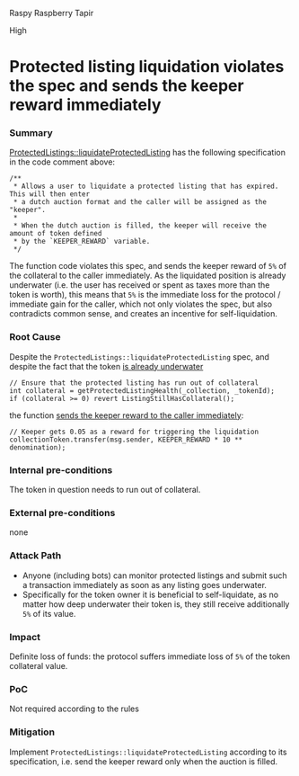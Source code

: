 Raspy Raspberry Tapir

High

# Protected listing liquidation violates the spec and sends the keeper reward immediately

### Summary

[ProtectedListings::liquidateProtectedListing](https://github.com/sherlock-audit/2024-08-flayer/blob/main/flayer/src/contracts/ProtectedListings.sol#L419-L484) has the following specification in the code comment above:

```solidity
/**
 * Allows a user to liquidate a protected listing that has expired. This will then enter
 * a dutch auction format and the caller will be assigned as the "keeper".
 *
 * When the dutch auction is filled, the keeper will receive the amount of token defined
 * by the `KEEPER_REWARD` variable.
 */
```

The function code violates this spec, and sends the keeper reward of `5%` of the collateral to the caller immediately. As the liquidated position is already underwater (i.e. the user has received or spent as taxes more than the token is worth), this means that `5%` is the immediate loss for the protocol / immediate gain for the caller, which not only violates the spec, but also contradicts common sense, and creates an incentive for self-liquidation.

### Root Cause

Despite the `ProtectedListings::liquidateProtectedListing` spec, and despite the fact that the token [is already underwater](https://github.com/sherlock-audit/2024-08-flayer/blob/main/flayer/src/contracts/ProtectedListings.sol#L430-L432)

```solidity
// Ensure that the protected listing has run out of collateral
int collateral = getProtectedListingHealth(_collection, _tokenId);
if (collateral >= 0) revert ListingStillHasCollateral();
```

the function [sends the keeper reward to the caller immediately](https://github.com/sherlock-audit/2024-08-flayer/blob/main/flayer/src/contracts/ProtectedListings.sol#L438-L439):

```solidity
// Keeper gets 0.05 as a reward for triggering the liquidation
collectionToken.transfer(msg.sender, KEEPER_REWARD * 10 ** denomination);
```

### Internal pre-conditions

The token in question needs to run out of collateral.

### External pre-conditions

none

### Attack Path

- Anyone (including bots) can monitor protected listings and submit such a transaction immediately as soon as any listing goes underwater. 
- Specifically for the token owner it is beneficial to self-liquidate, as no matter how deep underwater their token is, they still receive additionally `5%` of its value.

### Impact

Definite loss of funds: the protocol suffers immediate loss of `5%` of the token collateral value. 

### PoC

Not required according to the rules

### Mitigation

Implement `ProtectedListings::liquidateProtectedListing` according to its specification, i.e. send the keeper reward only when the auction is filled.